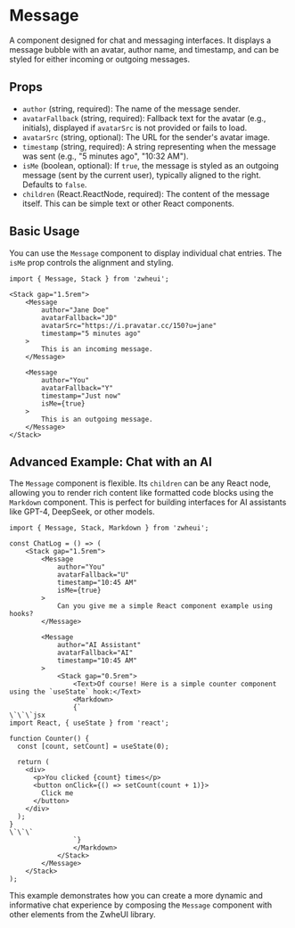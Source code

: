 # Message

A component designed for chat and messaging interfaces. It displays a message bubble with an avatar, author name, and timestamp, and can be styled for either incoming or outgoing messages.

## Props

*   `author` (string, required): The name of the message sender.
*   `avatarFallback` (string, required): Fallback text for the avatar (e.g., initials), displayed if `avatarSrc` is not provided or fails to load.
*   `avatarSrc` (string, optional): The URL for the sender's avatar image.
*   `timestamp` (string, required): A string representing when the message was sent (e.g., "5 minutes ago", "10:32 AM").
*   `isMe` (boolean, optional): If `true`, the message is styled as an outgoing message (sent by the current user), typically aligned to the right. Defaults to `false`.
*   `children` (React.ReactNode, required): The content of the message itself. This can be simple text or other React components.

## Basic Usage

You can use the `Message` component to display individual chat entries. The `isMe` prop controls the alignment and styling.

```tsx
import { Message, Stack } from 'zwheui';

<Stack gap="1.5rem">
    <Message
        author="Jane Doe"
        avatarFallback="JD"
        avatarSrc="https://i.pravatar.cc/150?u=jane"
        timestamp="5 minutes ago"
    >
        This is an incoming message.
    </Message>

    <Message
        author="You"
        avatarFallback="Y"
        timestamp="Just now"
        isMe={true}
    >
        This is an outgoing message.
    </Message>
</Stack>
```

## Advanced Example: Chat with an AI

The `Message` component is flexible. Its `children` can be any React node, allowing you to render rich content like formatted code blocks using the `Markdown` component. This is perfect for building interfaces for AI assistants like GPT-4, DeepSeek, or other models.

```tsx
import { Message, Stack, Markdown } from 'zwheui';

const ChatLog = () => (
    <Stack gap="1.5rem">
        <Message
            author="You"
            avatarFallback="U"
            timestamp="10:45 AM"
            isMe={true}
        >
            Can you give me a simple React component example using hooks?
        </Message>

        <Message
            author="AI Assistant"
            avatarFallback="AI"
            timestamp="10:45 AM"
        >
            <Stack gap="0.5rem">
                <Text>Of course! Here is a simple counter component using the `useState` hook:</Text>
                <Markdown>
                {`
\`\`\`jsx
import React, { useState } from 'react';

function Counter() {
  const [count, setCount] = useState(0);

  return (
    <div>
      <p>You clicked {count} times</p>
      <button onClick={() => setCount(count + 1)}>
        Click me
      </button>
    </div>
  );
}
\`\`\`
                `}
                </Markdown>
            </Stack>
        </Message>
    </Stack>
);
```
This example demonstrates how you can create a more dynamic and informative chat experience by composing the `Message` component with other elements from the ZwheUI library.
